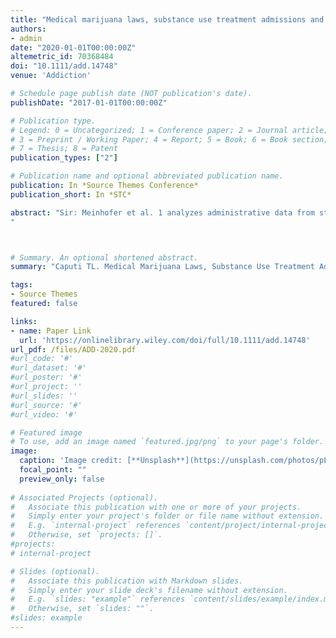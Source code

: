 ```yaml
---
title: "Medical marijuana laws, substance use treatment admissions and the ecological fallacy"
authors:
- admin
date: "2020-01-01T00:00:00Z"
altemetric_id: 70368484
doi: "10.1111/add.14748"
venue: 'Addiction'

# Schedule page publish date (NOT publication's date). 
publishDate: "2017-01-01T00:00:00Z"

# Publication type.
# Legend: 0 = Uncategorized; 1 = Conference paper; 2 = Journal article;
# 3 = Preprint / Working Paper; 4 = Report; 5 = Book; 6 = Book section;
# 7 = Thesis; 8 = Patent 
publication_types: ["2"]

# Publication name and optional abbreviated publication name. 
publication: In *Source Themes Conference*
publication_short: In *STC*

abstract: "Sir: Meinhofer et al. 1 analyzes administrative data from state medical marijuana laws and substance use treatment admissions in an ecological study design to show that medical marijuana laws are associated with state‐level increases in marijuana, alcohol and cocaine treatment admissions among pregnant women. While these findings are provocative, the utility of ecological analyses in assessing the effects of medical marijuana use is severely limited and this study's results could reflect bias, rather than an individual‐level effect. Ecological studies are susceptible to a bias commonly referred to as the ‘ecological fallacy’—the (often implied) assumption that correlations occurring at the population‐level parallel correlations at the individual level 2. This assumption is sometimes true, but not always; indeed, correlations that exist when analysing population‐level data may not exist or may even be reversed when analysing individual‐level data. Researchers must use individual‐level data to reliably discern the individual‐level effect of medical marijuana use, an individual‐level exposure.
"



# Summary. An optional shortened abstract.
summary: "Caputi TL. Medical Marijuana Laws, Substance Use Treatment Admissions and the Ecological Fallacy. Addiction. 2020 Jan;115(1):188-189."

tags:
- Source Themes
featured: false

links:
- name: Paper Link
  url: 'https://onlinelibrary.wiley.com/doi/full/10.1111/add.14748'
url_pdf: /files/ADD-2020.pdf
#url_code: '#'
#url_dataset: '#'
#url_poster: '#'
#url_project: ''
#url_slides: ''
#url_source: '#'
#url_video: '#'

# Featured image
# To use, add an image named `featured.jpg/png` to your page's folder. 
image:
  caption: 'Image credit: [**Unsplash**](https://unsplash.com/photos/pLCdAaMFLTE)'
  focal_point: ""
  preview_only: false
 
# Associated Projects (optional).
#   Associate this publication with one or more of your projects.
#   Simply enter your project's folder or file name without extension.
#   E.g. `internal-project` references `content/project/internal-project/index.md`.
#   Otherwise, set `projects: []`.
#projects:
# internal-project

# Slides (optional).
#   Associate this publication with Markdown slides.
#   Simply enter your slide deck's filename without extension.
#   E.g. `slides: "example"` references `content/slides/example/index.md`.
#   Otherwise, set `slides: ""`.
#slides: example
---
```

